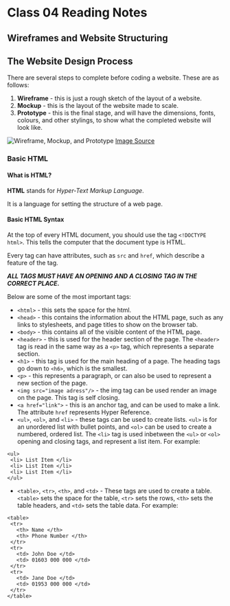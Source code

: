 # Class 04 Reading Notes  

## Wireframes and Website Structuring

## The Website Design Process

There are several steps to complete before coding a website. These are as follows:

1. **Wireframe** - this is just a rough sketch of the layout of a website. 
2. **Mockup** - this is the layout of the website made to scale. 
3. **Prototype** - this is the final stage, and will have the dimensions, fonts, colours, and other stylings, to show what the completed website will look like. 

![Wireframe, Mockup, and Prototype](https://media.licdn.com/dms/image/C4E12AQEPGiDGz9YU1A/article-cover_image-shrink_600_2000/0/1605200070733?e=1680739200&v=beta&t=at78JsPU7HI4izme3q90jf7SIKxUJr1tpy2JMRAEtBI)
[Image Source](https://www.linkedin.com/pulse/what-difference-between-wireframe-mockup-prototype-riana-butler)


### Basic HTML 


#### What is HTML?
**HTML** stands for *Hyper-Text Markup Language*. 

It is a language for setting the structure of a web page.

#### Basic HTML Syntax

At the top of every HTML document, you should use the tag `<!DOCTYPE html>`. This tells the computer that the document type is HTML. 

Every tag can have attributes, such as `src` and `href`, which describe a feature of the tag. 

***ALL TAGS MUST HAVE AN OPENING AND A CLOSING TAG IN THE CORRECT PLACE.***

Below are some of the most important tags:

- `<html>` - this sets the space for the html.
- `<head>` - this contains the information about the HTML page, such as any links to stylesheets, and page titles to show on the browser tab.
- `<body>` - this contains all of the visible content of the HTML page.
- `<header>` - this is used for the header section of the page. The `<header>` tag is read in the same way as a `<p>` tag, which represents a separate section.
- `<h1>` - this tag is used for the main heading of a page. The heading tags go down to `<h6>`, which is the smallest.
- `<p>` - this represents a paragraph, or can also be used to represent a new section of the page.
- `<img src="image adress"/>` - the img tag can be used render an image on the page. This tag is self closing.
- `<a href="link">` - this is an anchor tag, and can be used to make a link. The attribute `href` represents Hyper Reference. 
- `<ul>`, `<ol>`, and `<li>` - these tags can be used to create lists. `<ul>` is for an unordered list with bullet points, and `<ol>` can be used to create a numbered, ordered list. The `<li>` tag is used inbetween the `<ul>` or `<ol>` opening and closing tags, and represent a list item. For example:
 
 ```
 <ul>
  <li> List Item </li>
  <li> List Item </li>
  <li> List Item </li>
 </ul>
 ```
 
 - `<table>`, `<tr>`, `<th>`, and `<td>` - These tags are used to create a table. `<table>` sets the space for the table, `<tr>` sets the rows, `<th>` sets the table headers, and `<td>` sets the table data. For example:
 
 ```
 <table>
  <tr>
    <th> Name </th>
    <th> Phone Number </th>
  </tr>
  <tr>
    <td> John Doe </td>
    <td> 01603 000 000 </td>
  </tr>
  <tr>
    <td> Jane Doe </td>
    <td> 01953 000 000 </td>
  </tr>
 </table>
 ```



